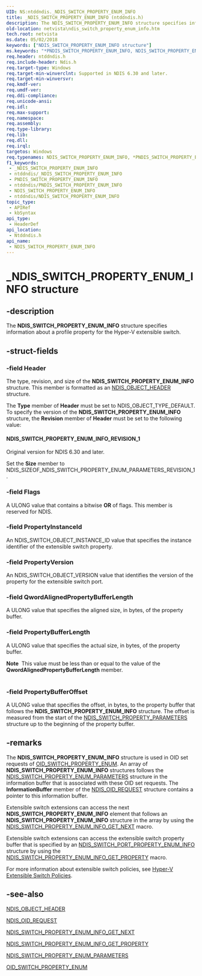 ```yaml
---
UID: NS:ntddndis._NDIS_SWITCH_PROPERTY_ENUM_INFO
title: _NDIS_SWITCH_PROPERTY_ENUM_INFO (ntddndis.h)
description: The NDIS_SWITCH_PROPERTY_ENUM_INFO structure specifies information about a profile property for the Hyper-V extensible switch.
old-location: netvista\ndis_switch_property_enum_info.htm
tech.root: netvista
ms.date: 05/02/2018
keywords: ["NDIS_SWITCH_PROPERTY_ENUM_INFO structure"]
ms.keywords: "*PNDIS_SWITCH_PROPERTY_ENUM_INFO, NDIS_SWITCH_PROPERTY_ENUM_INFO, NDIS_SWITCH_PROPERTY_ENUM_INFO structure [Network Drivers Starting with Windows Vista], PNDIS_SWITCH_PROPERTY_ENUM_INFO, PNDIS_SWITCH_PROPERTY_ENUM_INFO structure pointer [Network Drivers Starting with Windows Vista], _NDIS_SWITCH_PROPERTY_ENUM_INFO, netvista.ndis_switch_property_enum_info, ntddndis/NDIS_SWITCH_PROPERTY_ENUM_INFO, ntddndis/PNDIS_SWITCH_PROPERTY_ENUM_INFO"
req.header: ntddndis.h
req.include-header: Ndis.h
req.target-type: Windows
req.target-min-winverclnt: Supported in NDIS 6.30 and later.
req.target-min-winversvr: 
req.kmdf-ver: 
req.umdf-ver: 
req.ddi-compliance: 
req.unicode-ansi: 
req.idl: 
req.max-support: 
req.namespace: 
req.assembly: 
req.type-library: 
req.lib: 
req.dll: 
req.irql: 
targetos: Windows
req.typenames: NDIS_SWITCH_PROPERTY_ENUM_INFO, *PNDIS_SWITCH_PROPERTY_ENUM_INFO
f1_keywords:
 - _NDIS_SWITCH_PROPERTY_ENUM_INFO
 - ntddndis/_NDIS_SWITCH_PROPERTY_ENUM_INFO
 - PNDIS_SWITCH_PROPERTY_ENUM_INFO
 - ntddndis/PNDIS_SWITCH_PROPERTY_ENUM_INFO
 - NDIS_SWITCH_PROPERTY_ENUM_INFO
 - ntddndis/NDIS_SWITCH_PROPERTY_ENUM_INFO
topic_type:
 - APIRef
 - kbSyntax
api_type:
 - HeaderDef
api_location:
 - Ntddndis.h
api_name:
 - NDIS_SWITCH_PROPERTY_ENUM_INFO
---
```


# _NDIS_SWITCH_PROPERTY_ENUM_INFO structure


## -description

The <b>NDIS_SWITCH_PROPERTY_ENUM_INFO</b> structure specifies information about a profile property for the Hyper-V extensible switch.

## -struct-fields

### -field Header

The type, revision, and size of the <b>NDIS_SWITCH_PROPERTY_ENUM_INFO</b> structure. This member is formatted as an <a href="/windows-hardware/drivers/ddi/ntddndis/ns-ntddndis-_ndis_object_header">NDIS_OBJECT_HEADER</a> structure.

The <b>Type</b> member of <b>Header</b> must be set to NDIS_OBJECT_TYPE_DEFAULT. To specify the version of the <b>NDIS_SWITCH_PROPERTY_ENUM_INFO</b> structure, the <b>Revision</b> member of <b>Header</b> must be set to the following value:





#### NDIS_SWITCH_PROPERTY_ENUM_INFO_REVISION_1

Original version for NDIS 6.30 and later.

Set the <b>Size</b> member to NDIS_SIZEOF_NDIS_SWITCH_PROPERTY_ENUM_PARAMETERS_REVISION_1.

### -field Flags

A ULONG value that contains a bitwise <b>OR</b> of flags. This member is reserved for NDIS.

### -field PropertyInstanceId

An NDIS_SWITCH_OBJECT_INSTANCE_ID value that specifies the instance identifier of the  extensible switch property.

### -field PropertyVersion

An NDIS_SWITCH_OBJECT_VERSION value that identifies the version of the property for the extensible switch port.

### -field QwordAlignedPropertyBufferLength

A ULONG value that specifies the aligned size, in bytes, of the property buffer.

### -field PropertyBufferLength

A ULONG value that specifies the actual size, in bytes, of the property buffer.

<div class="alert"><b>Note</b>  This value must be less than or equal to the value of the <b>QwordAlignedPropertyBufferLength</b> member.</div>
<div> </div>

### -field PropertyBufferOffset

A ULONG value that specifies the offset, in bytes, to the property buffer that follows the <b>NDIS_SWITCH_PROPERTY_ENUM_INFO</b> structure. The offset is measured from the start of the <a href="/windows-hardware/drivers/ddi/ntddndis/ns-ntddndis-_ndis_switch_property_parameters">NDIS_SWITCH_PROPERTY_PARAMETERS</a> structure up to the beginning of the property buffer.

## -remarks

The <b>NDIS_SWITCH_PROPERTY_ENUM_INFO</b> structure is used in OID set requests of <a href="/windows-hardware/drivers/network/oid-switch-property-enum">OID_SWITCH_PROPERTY_ENUM</a>. An array of <b>NDIS_SWITCH_PROPERTY_ENUM_INFO</b> structures follows the <a href="/windows-hardware/drivers/ddi/ntddndis/ns-ntddndis-_ndis_switch_property_enum_parameters">NDIS_SWITCH_PROPERTY_ENUM_PARAMETERS</a> structure in the information buffer that is associated with these OID set requests. The <b>InformationBuffer</b> member of the <a href="/windows-hardware/drivers/ddi/ndis/ns-ndis-_ndis_oid_request">NDIS_OID_REQUEST</a> structure contains a pointer to this information buffer.

Extensible switch extensions can access the next <b>NDIS_SWITCH_PROPERTY_ENUM_INFO</b> element that follows an <b>NDIS_SWITCH_PROPERTY_ENUM_INFO</b> structure in the array  by using the <a href="/windows-hardware/drivers/network/ndis-switch-property-enum-info-get-next">NDIS_SWITCH_PROPERTY_ENUM_INFO_GET_NEXT</a> macro.

Extensible switch extensions can access the extensible switch property buffer that is specified by an <a href="/windows-hardware/drivers/ddi/ntddndis/ns-ntddndis-_ndis_switch_port_property_enum_info">NDIS_SWITCH_PORT_PROPERTY_ENUM_INFO</a> structure  by using the <a href="/windows-hardware/drivers/network/ndis-switch-property-enum-info-get-property">NDIS_SWITCH_PROPERTY_ENUM_INFO_GET_PROPERTY</a> macro.

For more information about extensible switch policies, see <a href="/windows-hardware/drivers/network/hyper-v-extensible-switch-policies">Hyper-V Extensible Switch Policies</a>.

## -see-also

<b></b>



<a href="/windows-hardware/drivers/ddi/ntddndis/ns-ntddndis-_ndis_object_header">NDIS_OBJECT_HEADER</a>



<a href="/windows-hardware/drivers/ddi/ndis/ns-ndis-_ndis_oid_request">NDIS_OID_REQUEST</a>



<a href="/windows-hardware/drivers/network/ndis-switch-property-enum-info-get-next">NDIS_SWITCH_PROPERTY_ENUM_INFO_GET_NEXT</a>



<a href="/windows-hardware/drivers/network/ndis-switch-property-enum-info-get-property">NDIS_SWITCH_PROPERTY_ENUM_INFO_GET_PROPERTY</a>



<a href="/windows-hardware/drivers/ddi/ntddndis/ns-ntddndis-_ndis_switch_property_enum_parameters">NDIS_SWITCH_PROPERTY_ENUM_PARAMETERS</a>



<a href="/windows-hardware/drivers/network/oid-switch-property-enum">OID_SWITCH_PROPERTY_ENUM</a>
